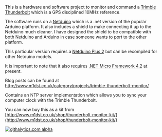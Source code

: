 This is a hardware and software project to monitor and command a [Trimble Thunderbolt](http://www.trimble.com/timing/thunderbolt-e.aspx) which is a GPS disciplined 10MHz reference.

The software runs on a [Netduino](http://netduino.com/) which is a .net version of the popular Arduino platform.  It also includes a shield to make connecting it up to the Netduino much cleaner.  I have designed the shield to be compatible with both Netduino and Arduino in case someone wants to port to the other platform.

This particular version requires a [Netduino Plus 2](http://netduino.com/netduinoplus2/specs.htm) but can be recompiled for other Netduino models.

It is important to note that it also requires [.NET Micro Framework 4.2](http://netmf.codeplex.com/) at present.

Blog posts can be found at http://www.m1dst.co.uk/category/projects/trimble-thunderbolt-monitor/

Contains an NTP server implementation which allows you to sync your computer clock with the Trimble Thunderbolt.

You can now buy this as a kit from [http://www.m1dst.co.uk/shop/thunderbolt-monitor-kit/](http://www.m1dst.co.uk/shop/thunderbolt-monitor-kit/)

[![githalytics.com alpha](https://cruel-carlota.pagodabox.com/ee18d42d9132c94cd4dbf73098c89bdb "githalytics.com")](http://githalytics.com/m1dst/Trimble-Thunderbolt-Monitor)